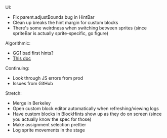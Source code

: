 UI:
* Fix parent.adjustBounds bug in HintBar
* Clean up breaks the hint margin for custom blocks
* There's some weirdness when switching between sprites (since spriteBar is
actually sprite-specific, go figure)

Algorithmic:
* GG1 bad first hints?
* [This doc](https://docs.google.com/document/d/1_t-jeOH34-yaK4aXZpbNDNnAvZt5m4d-1ZY2gTcSQ6o/edit)

Continuing:
* Look through JS errors from prod
* Issues from GitHub

Stretch:
* Merge in Berkeley
* Open custom block editor automatically when refreshing/viewing logs
* Have custom blocks in BlockHints show up as they do on screen (since you
actually know the spec for those)
* Make assignment selection prettier
* Log sprite movements in the stage
